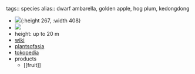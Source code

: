 tags:: species
alias:: dwarf ambarella, golden apple, hog plum, kedongdong

- ![](https://peach-geographical-bat-397.mypinata.cloud/ipfs/Qmb1EQm9qNC3EfPr8XVDTmYsL3pqq2pCiNgQFGYZakDhvH){:height 267, :width 408}
- ![](https://peach-geographical-bat-397.mypinata.cloud/ipfs/QmPFiWtuWrtdDExqKY2dgCFwa89VmoPv42R4erh26FoFQ1)
- height: up to 20 m
- [wiki](https://en.wikipedia.org/wiki/Spondias_dulcis)
- [plantsofasia](http://www.plantsofasia.com/index/spondias_dulcis/0-1265)
- [tokopedia](https://www.tokopedia.com/setosa/terlaris-terlaris-bibit-tanaman-buah-kedongdong-spondias-dulcis?extParam=ivf%3Dfalse%26src%3Dsearch)
- products
	- [[fruit]]